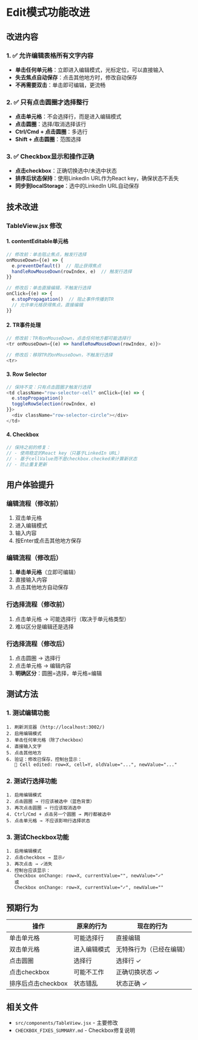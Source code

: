 # Edit模式功能改进

## 改进内容

### 1. ✅ 允许编辑表格所有文字内容
- **单击任何单元格**：立即进入编辑模式，光标定位，可以直接输入
- **失去焦点自动保存**：点击其他地方时，修改自动保存
- **不再需要双击**：单击即可编辑，更流畅

### 2. ✅ 只有点击圆圈才选择整行
- **点击单元格**：不会选择行，而是进入编辑模式
- **点击圆圈**：选择/取消选择该行
- **Ctrl/Cmd + 点击圆圈**：多选行
- **Shift + 点击圆圈**：范围选择

### 3. ✅ Checkbox显示和操作正确
- **点击checkbox**：正确切换选中/未选中状态
- **排序后状态保持**：使用LinkedIn URL作为React key，确保状态不丢失
- **同步到localStorage**：选中的LinkedIn URL自动保存

## 技术改进

### TableView.jsx 修改

#### 1. contentEditable单元格
```javascript
// 修改前：单击阻止焦点，触发行选择
onMouseDown={(e) => {
  e.preventDefault()  // 阻止获得焦点
  handleRowMouseDown(rowIndex, e)  // 触发行选择
}}

// 修改后：单击直接编辑，不触发行选择
onClick={(e) => {
  e.stopPropagation()  // 阻止事件传播到TR
  // 允许单元格获得焦点，直接编辑
}}
```

#### 2. TR事件处理
```javascript
// 修改前：TR有onMouseDown，点击任何地方都可能选择行
<tr onMouseDown={(e) => handleRowMouseDown(rowIndex, e)}>

// 修改后：移除TR的onMouseDown，不触发行选择
<tr>
```

#### 3. Row Selector
```javascript
// 保持不变：只有点击圆圈才触发行选择
<td className="row-selector-cell" onClick={(e) => {
  e.stopPropagation()
  toggleRowSelection(rowIndex, e)
}}>
  <div className="row-selector-circle"></div>
</td>
```

#### 4. Checkbox
```javascript
// 保持之前的修复：
// - 使用稳定的React key（只基于LinkedIn URL）
// - 基于cellValue而不是checkbox.checked来计算新状态
// - 防止重复更新
```

## 用户体验提升

### 编辑流程（修改前）
1. 双击单元格
2. 进入编辑模式
3. 输入内容
4. 按Enter或点击其他地方保存

### 编辑流程（修改后）
1. **单击单元格**（立即可编辑）
2. 直接输入内容
3. 点击其他地方自动保存

### 行选择流程（修改前）
1. 点击单元格 → 可能选择行（取决于单元格类型）
2. 难以区分是编辑还是选择

### 行选择流程（修改后）
1. 点击圆圈 → 选择行
2. 点击单元格 → 编辑内容
3. **明确区分**：圆圈=选择，单元格=编辑

## 测试方法

### 1. 测试编辑功能
```
1. 刷新浏览器 (http://localhost:3002/)
2. 启用编辑模式
3. 单击任何单元格（除了checkbox）
4. 直接输入文字
5. 点击其他地方
6. 验证：修改已保存，控制台显示：
   📝 Cell edited: row=X, cell=Y, oldValue="...", newValue="..."
```

### 2. 测试行选择功能
```
1. 启用编辑模式
2. 点击圆圈 → 行应该被选中（蓝色背景）
3. 再次点击圆圈 → 行应该取消选中
4. Ctrl/Cmd + 点击另一个圆圈 → 两行都被选中
5. 点击单元格 → 不应该影响行选择状态
```

### 3. 测试Checkbox功能
```
1. 启用编辑模式
2. 点击checkbox → 显示✓
3. 再次点击 → ✓消失
4. 控制台应该显示：
   Checkbox onChange: row=X, currentValue="", newValue="✓"
   或
   Checkbox onChange: row=X, currentValue="✓", newValue=""
```

## 预期行为

| 操作 | 原来的行为 | 现在的行为 |
|------|-----------|-----------|
| 单击单元格 | 可能选择行 | 直接编辑 |
| 双击单元格 | 进入编辑模式 | 无特殊行为（已经在编辑） |
| 点击圆圈 | 选择行 | 选择行 ✓ |
| 点击checkbox | 可能不工作 | 正确切换状态 ✓ |
| 排序后点击checkbox | 状态错乱 | 状态正确 ✓ |

## 相关文件
- `src/components/TableView.jsx` - 主要修改
- `CHECKBOX_FIXES_SUMMARY.md` - Checkbox修复说明
